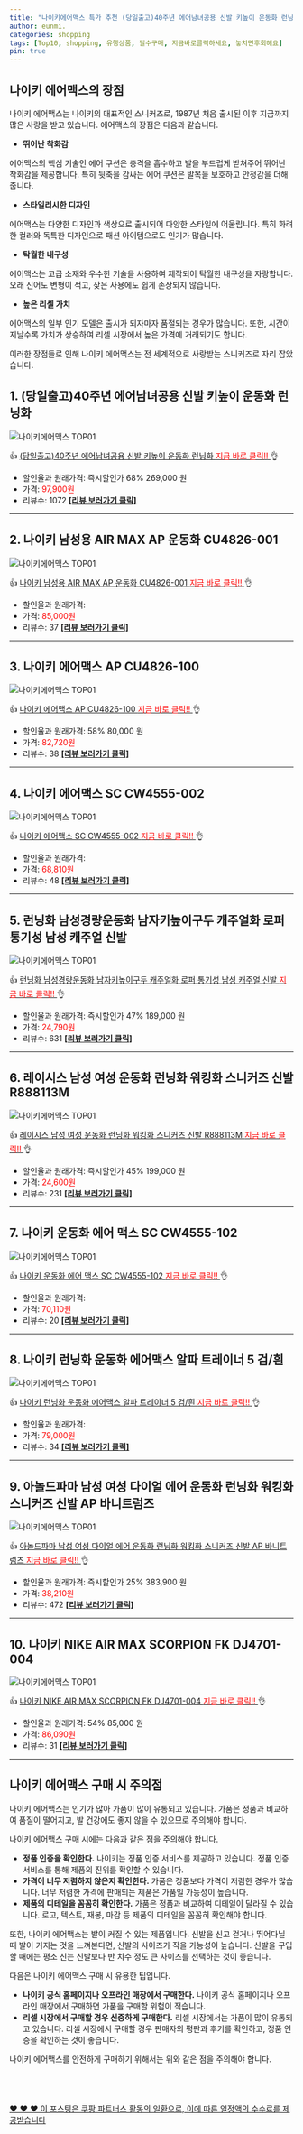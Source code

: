 ```yaml
---
title: "나이키에어맥스 특가 추천 (당일출고)40주년 에어남녀공용 신발 키높이 운동화 런닝화 비교 장점"
author: eunmi.
categories: shopping
tags: [Top10, shopping, 유행상품, 필수구매, 지금바로클릭하세요, 놓치면후회해요]
pin: true
---
```

## 나이키 에어맥스의 장점

나이키 에어맥스는 나이키의 대표적인 스니커즈로, 1987년 처음 출시된 이후 지금까지 많은 사랑을 받고 있습니다. 에어맥스의 장점은 다음과 같습니다.

* **뛰어난 착화감**

에어맥스의 핵심 기술인 에어 쿠션은 충격을 흡수하고 발을 부드럽게 받쳐주어 뛰어난 착화감을 제공합니다. 특히 뒷축을 감싸는 에어 쿠션은 발목을 보호하고 안정감을 더해줍니다.

* **스타일리시한 디자인**

에어맥스는 다양한 디자인과 색상으로 출시되어 다양한 스타일에 어울립니다. 특히 화려한 컬러와 독특한 디자인으로 패션 아이템으로도 인기가 많습니다.

* **탁월한 내구성**

에어맥스는 고급 소재와 우수한 기술을 사용하여 제작되어 탁월한 내구성을 자랑합니다. 오래 신어도 변형이 적고, 잦은 사용에도 쉽게 손상되지 않습니다.

* **높은 리셀 가치**

에어맥스의 일부 인기 모델은 출시가 되자마자 품절되는 경우가 많습니다. 또한, 시간이 지날수록 가치가 상승하여 리셀 시장에서 높은 가격에 거래되기도 합니다.

이러한 장점들로 인해 나이키 에어맥스는 전 세계적으로 사랑받는 스니커즈로 자리 잡았습니다.

   

## 1. (당일출고)40주년 에어남녀공용 신발 키높이 운동화 런닝화

![나이키에어맥스 TOP01](https://thumbnail6.coupangcdn.com/thumbnails/remote/230x230ex/image/vendor_inventory/416d/6bdc1cdd32101e3f5dd992e1a88104373f9e2935d041e4493b7a413fe99b.jpg)


👍 [(당일출고)40주년 에어남녀공용 신발 키높이 운동화 런닝화 <font color=red> 지금 바로 클릭!! </font> ](https://link.coupang.com/re/AFFSDP?lptag=AF3617701&subid=GithubCoopas&pageKey=7634544126&traceid=V0-153&itemId=20270157245&vendorItemId=87357299356) 👌 


- 할인율과 원래가격: 즉시할인가 68%  269,000   원
- 가격: <span style='color:red'>97,900원</span>
- 리뷰수: 1072  [**[리뷰 보러가기 클릭]**](https://link.coupang.com/re/AFFSDP?lptag=AF3617701&subid=GithubCoopas&pageKey=7634544126&traceid=V0-153&itemId=20270157245&vendorItemId=87357299356)

---


   

## 2. 나이키 남성용 AIR MAX AP 운동화 CU4826-001

![나이키에어맥스 TOP01](https://thumbnail7.coupangcdn.com/thumbnails/remote/230x230ex/image/vendor_inventory/43a2/2f80711a7093b3e7f26913f6633665a436fd1e47156612c1c14e2422163e.jpg)


👍 [나이키 남성용 AIR MAX AP 운동화 CU4826-001 <font color=red> 지금 바로 클릭!! </font> ](https://link.coupang.com/re/AFFSDP?lptag=AF3617701&subid=GithubCoopas&pageKey=7098829329&traceid=V0-153&itemId=16969868806&vendorItemId=78873129687) 👌 


- 할인율과 원래가격: 
- 가격: <span style='color:red'>85,000원</span>
- 리뷰수: 37  [**[리뷰 보러가기 클릭]**](https://link.coupang.com/re/AFFSDP?lptag=AF3617701&subid=GithubCoopas&pageKey=7098829329&traceid=V0-153&itemId=16969868806&vendorItemId=78873129687)

---


   

## 3. 나이키 에어맥스 AP CU4826-100

![나이키에어맥스 TOP01](https://thumbnail6.coupangcdn.com/thumbnails/remote/230x230ex/image/vendor_inventory/c982/badf2c3f21f02fea8b6a0ddc67d2ec3561549ab02fa68b1d35dc555a8adc.jpg)


👍 [나이키 에어맥스 AP CU4826-100 <font color=red> 지금 바로 클릭!! </font> ](https://link.coupang.com/re/AFFSDP?lptag=AF3617701&subid=GithubCoopas&pageKey=7246599485&traceid=V0-153&itemId=18423935151&vendorItemId=86202796326) 👌 


- 할인율과 원래가격: 58%  80,000   원
- 가격: <span style='color:red'>82,720원</span>
- 리뷰수: 38  [**[리뷰 보러가기 클릭]**](https://link.coupang.com/re/AFFSDP?lptag=AF3617701&subid=GithubCoopas&pageKey=7246599485&traceid=V0-153&itemId=18423935151&vendorItemId=86202796326)

---


   

## 4. 나이키 에어맥스 SC CW4555-002

![나이키에어맥스 TOP01](https://thumbnail6.coupangcdn.com/thumbnails/remote/230x230ex/image/vendor_inventory/fca2/8f5096c9ccd2f7d20a2a93e8e906eb16b382030085927fcb4435d4334681.jpg)


👍 [나이키 에어맥스 SC CW4555-002 <font color=red> 지금 바로 클릭!! </font> ](https://link.coupang.com/re/AFFSDP?lptag=AF3617701&subid=GithubCoopas&pageKey=7232232336&traceid=V0-153&itemId=10832853707&vendorItemId=84638915778) 👌 


- 할인율과 원래가격: 
- 가격: <span style='color:red'>68,810원</span>
- 리뷰수: 48  [**[리뷰 보러가기 클릭]**](https://link.coupang.com/re/AFFSDP?lptag=AF3617701&subid=GithubCoopas&pageKey=7232232336&traceid=V0-153&itemId=10832853707&vendorItemId=84638915778)

---


   

## 5. 런닝화 남성경량운동화 남자키높이구두 캐주얼화 로퍼 통기성 남성 캐주얼 신발

![나이키에어맥스 TOP01](https://thumbnail10.coupangcdn.com/thumbnails/remote/230x230ex/image/vendor_inventory/aa10/ed11eac6fef86092d9387b9e86ea6d810e9472cecc01ff796d87ee73e209.jpg)


👍 [런닝화 남성경량운동화 남자키높이구두 캐주얼화 로퍼 통기성 남성 캐주얼 신발 <font color=red> 지금 바로 클릭!! </font> ](https://link.coupang.com/re/AFFSDP?lptag=AF3617701&subid=GithubCoopas&pageKey=7371438970&traceid=V0-153&itemId=19016144835&vendorItemId=86140683780) 👌 


- 할인율과 원래가격: 즉시할인가 47%  189,000   원
- 가격: <span style='color:red'>24,790원</span>
- 리뷰수: 631  [**[리뷰 보러가기 클릭]**](https://link.coupang.com/re/AFFSDP?lptag=AF3617701&subid=GithubCoopas&pageKey=7371438970&traceid=V0-153&itemId=19016144835&vendorItemId=86140683780)

---


   

## 6. 레이시스 남성 여성 운동화 런닝화 워킹화 스니커즈 신발 R888113M

![나이키에어맥스 TOP01](https://thumbnail10.coupangcdn.com/thumbnails/remote/230x230ex/image/vendor_inventory/b152/10aeaa2e6103f98cae206e19bb17311110260bce00baa365b28f2e0a1bf6.jpg)


👍 [레이시스 남성 여성 운동화 런닝화 워킹화 스니커즈 신발 R888113M <font color=red> 지금 바로 클릭!! </font> ](https://link.coupang.com/re/AFFSDP?lptag=AF3617701&subid=GithubCoopas&pageKey=6729424979&traceid=V0-153&itemId=15675132848&vendorItemId=82890608374) 👌 


- 할인율과 원래가격: 즉시할인가 45%  199,000   원
- 가격: <span style='color:red'>24,600원</span>
- 리뷰수: 231  [**[리뷰 보러가기 클릭]**](https://link.coupang.com/re/AFFSDP?lptag=AF3617701&subid=GithubCoopas&pageKey=6729424979&traceid=V0-153&itemId=15675132848&vendorItemId=82890608374)

---


   

## 7. 나이키 운동화 에어 맥스 SC CW4555-102

![나이키에어맥스 TOP01](https://thumbnail9.coupangcdn.com/thumbnails/remote/230x230ex/image/vendor_inventory/541f/cd12670f952d5201adedbbcfc16a3889f1edca3a7f3f77d278a4c2f7aee2.jpg)


👍 [나이키 운동화 에어 맥스 SC CW4555-102 <font color=red> 지금 바로 클릭!! </font> ](https://link.coupang.com/re/AFFSDP?lptag=AF3617701&subid=GithubCoopas&pageKey=5244939472&traceid=V0-153&itemId=7417471478&vendorItemId=79286389627) 👌 


- 할인율과 원래가격: 
- 가격: <span style='color:red'>70,110원</span>
- 리뷰수: 20  [**[리뷰 보러가기 클릭]**](https://link.coupang.com/re/AFFSDP?lptag=AF3617701&subid=GithubCoopas&pageKey=5244939472&traceid=V0-153&itemId=7417471478&vendorItemId=79286389627)

---


   

## 8. 나이키 런닝화 운동화 에어맥스 알파 트레이너 5 검/흰

![나이키에어맥스 TOP01](https://thumbnail8.coupangcdn.com/thumbnails/remote/230x230ex/image/vendor_inventory/e4ab/dde75e708e2de51c0ad5f344da918cf75ee8a0d976ce61237b8ed74474dc.jpg)


👍 [나이키 런닝화 운동화 에어맥스 알파 트레이너 5 검/흰 <font color=red> 지금 바로 클릭!! </font> ](https://link.coupang.com/re/AFFSDP?lptag=AF3617701&subid=GithubCoopas&pageKey=6690225011&traceid=V0-153&itemId=15457562620&vendorItemId=87458111109) 👌 


- 할인율과 원래가격: 
- 가격: <span style='color:red'>79,000원</span>
- 리뷰수: 34  [**[리뷰 보러가기 클릭]**](https://link.coupang.com/re/AFFSDP?lptag=AF3617701&subid=GithubCoopas&pageKey=6690225011&traceid=V0-153&itemId=15457562620&vendorItemId=87458111109)

---


   

## 9. 아놀드파마 남성 여성 다이얼 에어 운동화 런닝화 워킹화 스니커즈 신발 AP 바니트럼즈

![나이키에어맥스 TOP01](https://thumbnail8.coupangcdn.com/thumbnails/remote/230x230ex/image/vendor_inventory/e0b4/cb214f3118a5a94c3ebdf5898e2c2c8a5876f6e66be29c2b23fa04a343a8.jpg)


👍 [아놀드파마 남성 여성 다이얼 에어 운동화 런닝화 워킹화 스니커즈 신발 AP 바니트럼즈 <font color=red> 지금 바로 클릭!! </font> ](https://link.coupang.com/re/AFFSDP?lptag=AF3617701&subid=GithubCoopas&pageKey=6442252972&traceid=V0-153&itemId=13949622371&vendorItemId=81198825356) 👌 


- 할인율과 원래가격: 즉시할인가 25%  383,900   원
- 가격: <span style='color:red'>38,210원</span>
- 리뷰수: 472  [**[리뷰 보러가기 클릭]**](https://link.coupang.com/re/AFFSDP?lptag=AF3617701&subid=GithubCoopas&pageKey=6442252972&traceid=V0-153&itemId=13949622371&vendorItemId=81198825356)

---


   

## 10. 나이키 NIKE AIR MAX SCORPION FK DJ4701-004

![나이키에어맥스 TOP01](https://thumbnail10.coupangcdn.com/thumbnails/remote/230x230ex/image/vendor_inventory/6895/3c11f65ebe09279d61d3e27e9dc27c732e53e2611345c141475092d21771.jpg)


👍 [나이키 NIKE AIR MAX SCORPION FK DJ4701-004 <font color=red> 지금 바로 클릭!! </font> ](https://link.coupang.com/re/AFFSDP?lptag=AF3617701&subid=GithubCoopas&pageKey=7388882511&traceid=V0-153&itemId=19099466827&vendorItemId=87077825765) 👌 


- 할인율과 원래가격: 54%  85,000   원
- 가격: <span style='color:red'>86,090원</span>
- 리뷰수: 31  [**[리뷰 보러가기 클릭]**](https://link.coupang.com/re/AFFSDP?lptag=AF3617701&subid=GithubCoopas&pageKey=7388882511&traceid=V0-153&itemId=19099466827&vendorItemId=87077825765)

---
## 나이키 에어맥스 구매 시 주의점

나이키 에어맥스는 인기가 많아 가품이 많이 유통되고 있습니다. 가품은 정품과 비교하여 품질이 떨어지고, 발 건강에도 좋지 않을 수 있으므로 주의해야 합니다.

나이키 에어맥스 구매 시에는 다음과 같은 점을 주의해야 합니다.

* **정품 인증을 확인한다.** 나이키는 정품 인증 서비스를 제공하고 있습니다. 정품 인증 서비스를 통해 제품의 진위를 확인할 수 있습니다.
* **가격이 너무 저렴하지 않은지 확인한다.** 가품은 정품보다 가격이 저렴한 경우가 많습니다. 너무 저렴한 가격에 판매되는 제품은 가품일 가능성이 높습니다.
* **제품의 디테일을 꼼꼼히 확인한다.** 가품은 정품과 비교하여 디테일이 달라질 수 있습니다. 로고, 텍스트, 재봉, 마감 등 제품의 디테일을 꼼꼼히 확인해야 합니다.

또한, 나이키 에어맥스는 발이 커질 수 있는 제품입니다. 신발을 신고 걷거나 뛰어다닐 때 발이 커지는 것을 느껴본다면, 신발의 사이즈가 작을 가능성이 높습니다. 신발을 구입할 때에는 평소 신는 신발보다 반 치수 정도 큰 사이즈를 선택하는 것이 좋습니다.

다음은 나이키 에어맥스 구매 시 유용한 팁입니다.

* **나이키 공식 홈페이지나 오프라인 매장에서 구매한다.** 나이키 공식 홈페이지나 오프라인 매장에서 구매하면 가품을 구매할 위험이 적습니다.
* **리셀 시장에서 구매할 경우 신중하게 구매한다.** 리셀 시장에서는 가품이 많이 유통되고 있습니다. 리셀 시장에서 구매할 경우 판매자의 평판과 후기를 확인하고, 정품 인증을 확인하는 것이 좋습니다.

나이키 에어맥스를 안전하게 구매하기 위해서는 위와 같은 점을 주의해야 합니다.<br><br><br><br><br> [ ❤ ❤ ❤ 이 포스팅은 쿠팡 파트너스 활동의 일환으로, 이에 따른 일정액의 수수료를 제공받습니다](https://link.coupang.com/a/bcEFyh)
